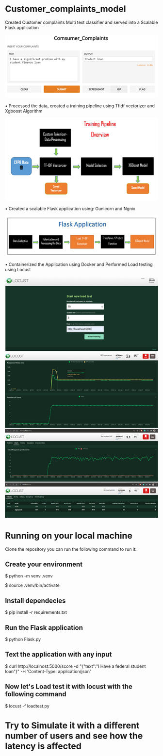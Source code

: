 # Customer_complaints_model


Created Customer complaints Multi text classifier and served into a Scalable Flask application

![Application](images/Consumer.png)

• Processed the data, created a training pipeline using Tfidf vectorizer and Xgboost Algorithm

![Traning_pipeline](images/Training_pipeline.png)

• Created a scalable Flask application using: Gunicorn and Ngnix

![Flask_Application](images/FLASK.png)

• Containerized the Application using Docker and Performed Load testing using Locust

![Locust1](images/Locust1.png)
![Locust1](images/Locust2.png)
![Locust1](images/Locust3.png)
![Locust1](images/Locust4.png)


# Running on your local machine 
Clone the repository 
you can run the following command to run it:

## Create your environment
$ python -m venv .venv

$ source .venv/bin/activate

## Install dependecies
$ pip install -r requirements.txt

## Run the Flask application
$ python Flask.py

## Text the application with any input 
$ curl http://localhost:5000/score -d "{\"text\":\"I Have a federal student loan\"}" -H 'Content-Type: application/json'

## Now let's Load test it with locust with the following command
$ locust -f loadtest.py

# Try to Simulate it with a different number of users and see how the latency is affected 







